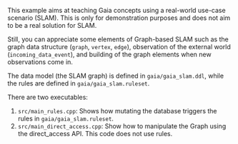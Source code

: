 This example aims at teaching Gaia concepts using a real-world use-case scenario (SLAM). This is only for demonstration 
purposes and does not aim to be a real solution for SLAM.

Still, you can appreciate some elements of Graph-based SLAM such as the graph data structure (`graph`, `vertex`, `edge`), 
observation of the external world (`incoming_data_event`), and building of the graph elements when new observations come in.

The data model (the SLAM graph) is defined in `gaia/gaia_slam.ddl`, while the rules are defined in `gaia/gaia_slam.ruleset`.

There are two executables:
1. `src/main_rules.cpp`: Shows how mutating the database triggers the rules in `gaia/gaia_slam.ruleset`.  
2. `src/main_direct_access.cpp`: Show how to manipulate the Graph using the direct_access API. This code does not use rules.

